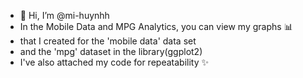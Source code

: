 - 👋 Hi, I’m @mi-huynhh
- In the Mobile Data and MPG Analytics, you can view my graphs 📊
- that I created for the 'mobile data' data set
- and the 'mpg' dataset in the library(ggplot2)
- I've also attached my code for repeatability ✨

<!---
mi-huynhh/mi-huynhh is a ✨ special ✨ repository because its `README.md` (this file) appears on your GitHub profile.
You can click the Preview link to take a look at your changes.
--->
